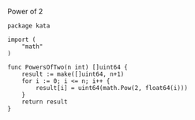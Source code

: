 Power of 2

    package kata
    
    import (
        "math"
    )
    
    func PowersOfTwo(n int) []uint64 {
        result := make([]uint64, n+1)
        for i := 0; i <= n; i++ {
            result[i] = uint64(math.Pow(2, float64(i)))
        }
        return result
    }
